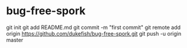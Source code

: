 # bug-free-spork
git init
git add README.md
git commit -m "first commit"
git remote add origin https://github.com/dukefish/bug-free-spork.git
git push -u origin master
